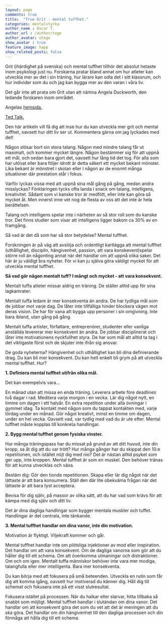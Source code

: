 ```yaml
---
layout: page
comments: true
title:  "True Grit - mental tuffhet."
categories: mentalstyrka
author_name : Oscar T.
author_url : /author/tege
author_avatar: otege
show_avatar : true
feature_image: happ
show_related_posts: false
---
```


Grit (ihärdighet på svenska) och mental tuffhet tillhör det absolut hetaste inom psykologi just nu. Forskarna pratar bland annat om hur 
atleter kan utveckla mer av det i sin träning, hur lärare kan odla det i sitt klassrum, och hur individer som du och jag kan bygga mer av den varan i våra liv. 

Det går inte att prata om Grit utan att nämna Angela Duckworth, den ledande forskaren inom området.

Angelas <a href="https://angeladuckworth.com/">hemsida.</a>

<a href="https://www.ted.com/talks/angela_lee_duckworth_grit_the_power_of_passion_and_perseverance?language=sv">Ted Talk.</a>

Den här artikeln vill få dig att inse hur du kan utveckla mer grit och mental tuffhet, oavsett hur ditt liv ser ut.
Kommentera gärna om jag lyckades med det!


Någon slösar bort sin stora talang. Någon med mindre talang får ut maximalt, och kommer mycket längre. Någon bestämmer sig för att 
uppnå ett mål, och sedan bara gjort det, oavsett hur lång tid det tog. För alla som har utövat eller bara följer idrott är detta säkert
ett mycket bekant mönster. Lika bekant är mönstret i skolan eller i någon av de enormt många situationer där prestation står i fokus.

Varför lyckas vissa med att uppnå sina mål gång på gång, medan andra misslyckas? 
Förklaringen tycks ofta landa i snack om talang, intelligens, kreativitet. Sådant som vi kanske tror är medfött, eller inte kan göra så mycket åt. Men innerst inne vet nog de flesta av oss att
det inte är hela berättelsen. 

Talang och intelligens spelar inte i närheten av så stor roll som du kanske tror. Det finns studier som visar att intelligens ligger bakom ca 30% av en framgång. 

Så vad är det då som har så stor betydelse? Mental tuffhet.

Forskningen är på väg att avslöja och ordentligt kartlägga att mental tuffhet (uthållighet, disciplin, hängivenhet, passion, 
att vara konskevent)spelar större roll än någonting annat när det handlar om att uppnå olika saker. Det här är ju väldigt bra nyheter. 
För vi kan ju själva göra väldigt mycket för att utveckla mental tuffhet. 

**Så vad gör någon mentalt tuff? I mångt och mycket - att vara konsekvent.**


Mentalt tuffa atleter missar aldrig en träning. De ställer alltid upp för sina lagkamrater.

Mentalt tuffa ledare är mer konsekventa än andra. De har tydliga mål som de jobbar mot varje dag. De låter inte tillfälliga hinder blockera vägen mot deras vision. De har för vana att bygga upp personer i sin omgivning. Inte bara ibland, 
utan gång på gång.

Mentalt tuffa artister, författare, entreprenörer, studenter eller vanliga anställda levererar mer konsekvent än andra. De jobbar 
disciplinerat och låter inte motivationens nyckfullhet styra.
De har som mål att alltid ta tag i det viktigaste först och de skjuter inte ifrån sig ansvar.


De goda nyheterna? Hängivenhet och uthållighet kan bli dina definierande drag. Du kan bli mer konsekvent. Du kan helt enkelt bli grym 
på att utveckla mental tuffhet. Hur?

**1. Definiera mental tuffhet utifrån olika mål.** 

Det kan exempelvis vara...

En månad utan att missa en enda träning.
Leverera arbete före deadlines två dagar i rad.
Meditera varje morgon i en vecka.
Lär dig något nytt, en timme om dagen i ett halvår.
En extra repetition under alla övningar i gymmet idag.
Ta kontakt med någon som du tappat kontakten med, varje lördag under en månad.
Gör något kreativt, minst en timme om dagen, under en hel vecka.
Oavsett vad, var tydlig med vad du är ute efter. Mental tuffhet måste kopplas till konkreta handlingar.


**2. Bygg mental tuffhet genom fysiska vinster.**

Hur många träningspass har du missat på grund av att ditt huvud, inte din kropp, sa åt dig att du var trött? Hur många gånger har 
du skippat den 10:e repetitionen, och istället nöjt dig med nio? Det är nästan alltid psyket som ger upp, 
inte kroppen. Mental tuffhet är som en muskel. Den behöver tränas för att kunna utvecklas och växa.

Bestäm dig: Gör den tionde repetitionen. Skapa eller lär dig något när det lättaste är att bara konsumera. Ställ den där lite obekväma  frågan när det lättaste är att bara tyst acceptera.

Bevisa för dig själv, på massor av olika sätt, att du har vad som krävs för att kämpa med dig själv och ditt liv.

Det är dina dagliga handlingar som bygger mentala muskler och tuffet. Handlingar är det centrala, inte tänkande.



**3. Mental tuffhet handlar om dina vanor, inte din motivation.**

Motivation är flyktigt. Viljekraft kommer och går.

Mental tuffhet handlar inte om plötsliga injektioner av mod eller inspiration. Det handlar om att vara konsekvent. Om de dagliga 
vanorna som gör att du håller dig till ett schema. Om att överkomma utmaningar och distraktioner. Om och om igen.
Mentalt tuffa människor behöver inte vara mer modiga, talangfulla eller mer intelligenta. Bara mer konsekventa. 

Du kan börja med att fokusera på små beteenden.
Utveckla en rutin som får dig att komma igång, oavsett hur motiverad du känner dig.
Håll dig till schemat och fokusera inte på ett visst slutresultat.

Fokusera istället på processen.
När du halkar eller slarvar, hitta tillbaka så snabbt som möjligt.
Mental tuffhet handlar i slutändan om dina vanor. Det handlar om att konsekvent göra det som du vet att det är meningen att du ska göra. 
Det handlar om din hängivenhet till den dagliga
processen och din förmåga att hålla dig till ett schema.
